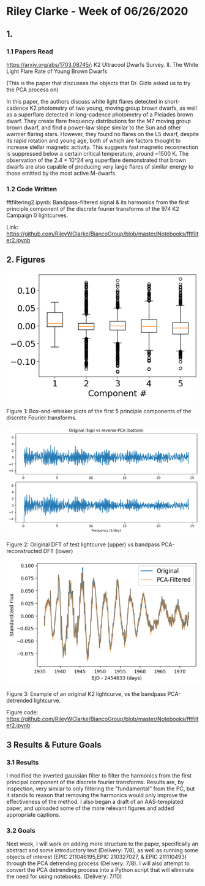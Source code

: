 # Riley Clarke - Week of 06/26/2020

## 1. 

### 1.1 Papers Read

<https://arxiv.org/abs/1703.08745/>: K2 Ultracool Dwarfs Survey. II. The White Light Flare Rate of Young Brown Dwarfs

(This is the paper that discusses the objects that Dr. Gizis asked us to try the PCA process on)

In this paper, the authors discuss white light flares detected in short-cadence K2 photometry of two young, moving group brown dwarfs, as well as a superflare detected in long-cadence photometry of a Pleiades brown dwarf. They create flare frequency distributions for the M7 moving group brown dwarf, and find a power-law slope similar to the Sun and other warmer flaring stars. However, they found no flares on the L5 dwarf, despite its rapid rotation and young age, both of which are factors thought to increase stellar magnetic activity. This suggests fast magnetic reconnection is suppressed below a certain critical temperature, around ~1500 K. The observation of the 2.4 * 10^24 erg superflare demonstrated that brown dwarfs are also capable of producing very large flares of similar energy to those emitted by the most active M-dwarfs.

### 1.2 Code Written

fftfiltering2.ipynb: Bandpass-filtered signal & its harmonics from the first principle component of the discrete fourier transforms of the 974 K2 Campaign 0 lightcurves.

Link: https://github.com/RileyWClarke/BiancoGroup/blob/master/Notebooks/fftfilter2.ipynb

## 2. Figures

![](Figures/box2.png?raw=true)

Figure 1: Box-and-whisker plots of the first 5 principle components of the discrete Fourier transforms.

![](Figures/dftcompare.png?raw=true)

Figure 2: Original DFT of test lightcurve (upper) vs bandpass PCA-reconstructed DFT (lower)

![](Figures/lcfilter.png?raw=true)

Figure 3: Example of an original K2 lightcurve, vs the bandpass PCA-detrended lightcurve.

Figure code: https://github.com/RileyWClarke/BiancoGroup/blob/master/Notebooks/fftfilter2.ipynb

## 3 Results & Future Goals

### 3.1 Results

I modified the inverted gaussian filter to filter the harmonics from the first principal component of the discrete fourier transforms. 
Results are, by inspection, very similar to only filtering the "fundamental" from the PC, but it stands to reason that removing the harmonics would only improve 
the effectiveness of the method. I also began a draft of an AAS-templated paper, and uploaded some of the more relevant figures and added appropriate captions.

### 3.2 Goals

Next week, I will work on adding more structure to the paper, specifically an abstract and some introductory text (Delivery: 7/8), as well as running some objects of interest
(EPIC 211046195,EPIC 210327027, & EPIC 211110493) through the PCA detrending process (Delivery: 7/8). I will also attempt to convert the PCA detrending process into a Python script
that will eliminate the need for using notebooks. (Delivery: 7/10)
